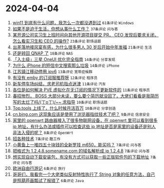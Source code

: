 # 2024-04-04

1. [win11 到底有什么问题，我怎么一次都没遇到过](https://www.v2ex.com/t/1029637) `61条评论` `Windows`
1. [如果不是迫于生活，你想从事什么工作？](https://www.v2ex.com/t/1029673) `37条评论` `问与答`
1. [某开源公司实习生上班时间向其他开源项目提交 PR， CEO 发现后要求关闭，怎么看实习生和 CEO 的操作?](https://www.v2ex.com/t/1029659) `23条评论` `职场话题`
1. [出差落地接风宴有感，为什么很多男人 30 岁后开始中年发福](https://www.v2ex.com/t/1029640) `21条评论` `生活`
1. [还是转回 QNAP 了](https://www.v2ex.com/t/1029654) `18条评论` `NAS`
1. [「入土级」三星 OneUI 优化完全指南](https://www.v2ex.com/t/1029665) `14条评论` `分享发现`
1. [为什么 iPhone 的短信中文搜索那么垃圾](https://www.v2ex.com/t/1029657) `14条评论` `iPhone`
1. [江苏镇江移动停用 ipv6](https://www.v2ex.com/t/1029647) `13条评论` `宽带症候群`
1. [有没有 emby 的订阅服推荐呀](https://www.v2ex.com/t/1029652) `12条评论` `程序员`
1. [新车停车场纠结，求老司机指点迷津](https://www.v2ex.com/t/1029667) `11条评论` `汽车`
1. [各位是如何解决 PVE 虚拟化在无订阅的情况下更新软件的](https://www.v2ex.com/t/1029653) `11条评论` `程序员`
1. [春招惨烈， BOSS 大部分未读，要么要个简历就没回了，大佬们看看是我简历写的太烂了吗/(ㄒoㄒ)/~~ 求指导](https://www.v2ex.com/t/1029676) `10条评论` `职场话题`
1. [Top.tools 上线了，什么时候月活百万](https://www.v2ex.com/t/1029643) `10条评论` `分享创造`
1. [cn.bing.com 这现象应该是使用了浏览器指纹技术了吧？](https://www.v2ex.com/t/1029639) `9条评论` `信息安全`
1. [家里的 openwrt 路由器接入了很多物联网设备，在 openwrt 里可以看到很多 ip 地址，有什么办法或插件可以检查这些 ip 地址是否是家里的设备还是别人非法入侵的呢？](https://www.v2ex.com/t/1029687) `8条评论` `OpenWrt`
1. [招各种技术](https://www.v2ex.com/t/1029692) `7条评论` `酷工作`
1. [小黄鱼上一堆四五十块钱的全新罗技 m650，能买吗？](https://www.v2ex.com/t/1029679) `7条评论` `问与答`
1. [把格式为 1.2.4.8.somename.com 的域名解析成 ip 1.2.4.8](https://www.v2ex.com/t/1029670) `7条评论` `问与答`
1. [想实现自动下载安装包，有没有方式可以获取一些正版软件包的下载地址](https://www.v2ex.com/t/1029638) `7条评论` `问与答`
1. [欧洲自由行游记](https://www.v2ex.com/t/1029651) `6条评论` `旅行`
1. [哥哥们，我看完一个大佬类似反射特性执行了 String 对象的任意方法，自己是照葫芦画瓢试了报错了](https://www.v2ex.com/t/1029641) `6条评论` `Java`
